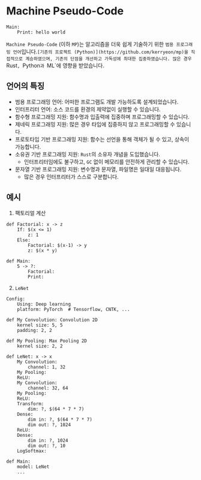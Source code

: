 # Machine Pseudo-Code
```
Main:
    Print: hello world
```
`Machine Pseudo-Code` (이하 `MP`)는 알고리즘을 더욱 쉽게 기술하기 위한
`범용 프로그래밍 언어`입니다.`
[기존의 프로젝트 (Python)](https://github.com/kerryeon/mp)을 직접적으로 계승하였으며,
기존의 단점을 개선하고 가독성에 최대한 집중하였습니다.
많은 경우 `Rust`, `Python`과 `ML`에 영향을 받았습니다.

## 언어의 특징
* 범용 프로그래밍 언어: 어떠한 프로그램도 개발 가능하도록 설계되었습니다.
* 인터프리터 언어: 소스 코드를 환경의 제약없이 실행할 수 있습니다.
* 함수형 프로그래밍 지원: 함수명과 입출력에 집중하며 프로그래밍할 수 있습니다.
* 제네릭 프로그래밍 지원: 많은 경우 타입에 집중하지 않고 프로그래밍할 수 있습니다.
* 프로토타입 기반 프로그래밍 지원: 함수는 선언을 통해 객체가 될 수 있고, 상속이 가능합니다.
* 소유권 기반 프로그래밍 지원: `Rust`의 소유자 개념을 도입했습니다.
    * 인터프리터임에도 불구하고, `GC` 없이 메모리를 안전하게 관리할 수 있습니다.
* 문자열 기반 프로그래밍 지원: 변수명과 문자열, 파일명은 일대일 대응됩니다.
    * 많은 경우 인터프리터가 스스로 구분합니다.

## 예시
1. 팩토리얼 계산
```
def Factorial: x -> z
    If: $(x <= 1)
        z: 1
    Else:
        Factorial: $(x-1) -> y
        z: $(x * y)

def Main:
    5 -> ?:
        Factorial:
        Print:

```
2. `LeNet`
```
Config:
    Using: Deep learning
    platform: PyTorch  # Tensorflow, CNTK, ...

def My Convolution: Convolution 2D
    kernel size: 5, 5
    padding: 2, 2

def My Pooling: Max Pooling 2D
    kernel size: 2, 2

def LeNet: x -> x
    My Convolution:
        channel: 1, 32
    My Pooling:
    ReLU:
    My Convolution:
        channel: 32, 64
    My Pooling:
    ReLU:
    Transform:
        dim: ?, $(64 * 7 * 7)
    Dense:
        dim in: ?, $(64 * 7 * 7)
        dim out: ?, 1024
    ReLU:
    Dense:
        dim in: ?, 1024
        dim out: ?, 10
    LogSoftmax:

def Main:
    model: LeNet
    ...

```
